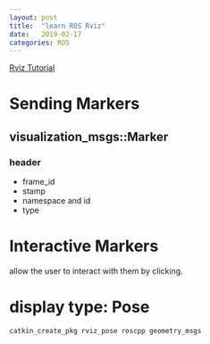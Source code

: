 ```yaml
---
layout: post
title:  "learn ROS Rviz"
date:   2019-02-17
categories: ROS
---
```


[Rviz Tutorial](http://wiki.ros.org/rviz/Tutorials)

# Sending Markers

## visualization_msgs::Marker

### header

+ frame_id
+ stamp
+ namespace and id
+ type

# Interactive Markers

allow the user to interact with them by clicking.

# display type: Pose

```bash
catkin_create_pkg rviz_pose roscpp geometry_msgs

```
